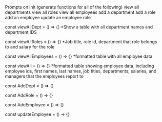 Prompts on init
(generate functions for all of the following)
view all departments
view all roles
view all employees
add a department
add a role
add an employee 
update an employee role

const viewAllDept = () => {}
*Show a table with all department names and department IDS

const viewAllRoles = () => {}
*Job title, role id, department that role belongs to and salary for the role

const viewAllEmployees = () => {}
*formatted table with all employee data

const viewAll = () => {}
*formatted table showing employee data, including employee ids, first names, last names, job titles, departments, salaries, and managers that the employees report to

const AddDept = () => {}

const AddRole = () => {}

const AddEmployee = () => {}

const updateEmployee = () => {}
